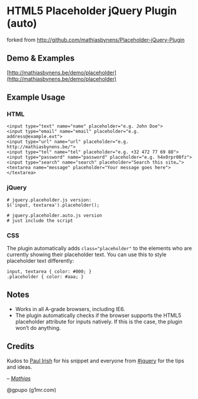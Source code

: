 # HTML5 Placeholder jQuery Plugin (auto)

forked from http://github.com/mathiasbynens/Placeholder-jQuery-Plugin

## Demo & Examples

[http://mathiasbynens.be/demo/placeholder](http://mathiasbynens.be/demo/placeholder)

## Example Usage

### HTML

    <input type="text" name="name" placeholder="e.g. John Doe">
    <input type="email" name="email" placeholder="e.g. address@example.ext">
    <input type="url" name="url" placeholder="e.g. http://mathiasbynens.be/">
    <input type="tel" name="tel" placeholder="e.g. +32 472 77 69 88">
    <input type="password" name="password" placeholder="e.g. h4x0rpr00fz">
    <input type="search" name="search" placeholder="Search this site…">
    <textarea name="message" placeholder="Your message goes here"></textarea>

### jQuery
    
    # jquery.placeholder.js version:
    $('input, textarea').placeholder(); 

    # jquery.placeholder.auto.js version 
    # just include the script

### CSS

The plugin automatically adds `class="placeholder"` to the elements who are currently showing their placeholder text. You can use this to style placeholder text differently:

    input, textarea { color: #000; }
    .placeholder { color: #aaa; }

## Notes

* Works in all A-grade browsers, including IE6.
* The plugin automatically checks if the browser supports the HTML5 placeholder attribute for inputs natively. If this is the case, the plugin won’t do anything.

## Credits

Kudos to [Paul Irish](http://paulirish.com/) for his snippet and everyone from [#jquery](http://webchat.freenode.net/?channels=jquery) for the tips and ideas.

_– [Mathias](http://mathiasbynens.be/)_

@gpupo (g1mr.com)
